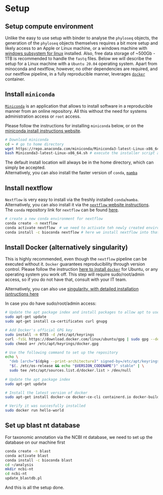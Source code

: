 # Setup

## Setup compute environment
Unlike the easy to use setup with binder to analyse the `phyloseq` objects, the generation of the `phyloseq` objects themselves requires a bit more setup and likely access to an Apple or Linux machine, or a windows machine with [windows subsystem for linux](https://learn.microsoft.com/en-us/windows/wsl/install) installed. Also, free data storage of ~500Gb - 1TB is recommended to handle the `fastq` files. Below we will describe the setup for a Linux machine with a `Ubuntu 20.04` operating system. Apart from minoconda and nextflow, however, no other dependencies are required, and our nextflow pipeline, in a fully reproducible manner, leverages [`docker`](https://www.docker.com/resources/what-container/#:~:text=A%20Docker%20container%20image%20is,tools%2C%20system%20libraries%20and%20settings.) container.

## Install `miniconda`  
[`Miniconda`](https://docs.conda.io/en/latest/miniconda.html) is an application that allows to install software in a reproducible manner from an online repository. All this without the need for systems administration access or `root` access.  

Please follow the instructions for installing `miniconda` below, or on the [miniconda install instructions website](https://docs.conda.io/en/latest/miniconda-install.html).  

```zsh
# Download miniconda
cd ~ # go to home directory
wget https://repo.anaconda.com/miniconda/Miniconda3-latest-Linux-x86_64.sh # download miniconda installer 
bash Miniconda3-latest-Linux-x86_64.sh # execute the installer script and follow all instructions, including accepting the terms
```

The default install location will always be in the home directory, which can simply be accepted.  
Alternatively, you can also install the faster version of `conda`, [`mamba`](https://mamba.readthedocs.io/en/latest/mamba-installation.html#mamba-install)

## Install nextflow  
`Nextflow` is very easy to install via the freshly installed `conda`/`mamba`. Alternatively, you can also install it via the [`nextflow` website instructions](https://www.nextflow.io/). The `conda` repository link for `nextflow` can be found [here](https://anaconda.org/bioconda/nextflow).

```zsh
# create a new conda environment for nextflow
conda create -n nextflow
conda activate nextflow  # we need to activate teh newly created environment, as per screen instruction
conda install -c bioconda nextflow # here we install nextflow into that environment, as per the instructions here https://anaconda.org/bioconda/nextflow
```

## Install Docker (alternatively singularity)  

This is highly recommended, even though the `nextflow` pipeline can be executed without it. `Docker` guarantees reproducibility through version control. 
Please follow the instruction [here to install `docker`](https://docs.docker.com/engine/install/ubuntu/) for Ubuntu, or any operating system you work off. This step will require sudo/root/admin access, so if you do not have that, consult with your IT team.  

Alternatively, you can also use [singularity, with detailed installation isntructions here](https://docs.sylabs.io/guides/3.5/user-guide/quick_start.html)

In case you do have sudo/root/admin access:  
```zsh
# Update the apt package index and install packages to allow apt to use a repository over HTTPS
sudo apt-get update
sudo apt-get install ca-certificates curl gnupg

# Add Docker's official GPG key
sudo install -m 0755 -d /etc/apt/keyrings
curl -fsSL https://download.docker.com/linux/ubuntu/gpg | sudo gpg --dearmor -o /etc/apt/keyrings/docker.gpg
sudo chmod a+r /etc/apt/keyrings/docker.gpg

# Use the following command to set up the repository
echo \
  "deb [arch="$(dpkg --print-architecture)" signed-by=/etc/apt/keyrings/docker.gpg] https://download.docker.com/linux/ubuntu \
  "$(. /etc/os-release && echo "$VERSION_CODENAME")" stable" | \
  sudo tee /etc/apt/sources.list.d/docker.list > /dev/null
  
# Update the apt package index
sudo apt-get update

# Install the latest version of docker
sudo apt-get install docker-ce docker-ce-cli containerd.io docker-buildx-plugin docker-compose-plugin

# Verify it was succesfully installed
sudo docker run hello-world
```

## Set up blast nt database

For taxonomic annotation via the NCBI nt database, we need to set up the database on our machine first
```zsh
conda create -n blast
conda activate blast
conda install -c bioconda blast
cd ~/analysis
mkdir ncbi-nt
cd ncbi-nt
update_blastdb.pl
```

And this is all the setup done.  
